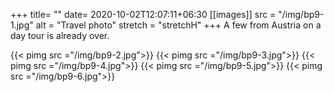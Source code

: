 +++
title= ""
date= 2020-10-02T12:07:11+06:30
[[images]]
  src  = "/img/bp9-1.jpg"
  alt  = "Travel photo"
  stretch = "stretchH"
+++
A few from Austria on a day tour is already over.
<!--more-->
{{< pimg src ="/img/bp9-2.jpg">}}
{{< pimg src ="/img/bp9-3.jpg">}}
{{< pimg src ="/img/bp9-4.jpg">}}
{{< pimg src ="/img/bp9-5.jpg">}}
{{< pimg src ="/img/bp9-6.jpg">}}
